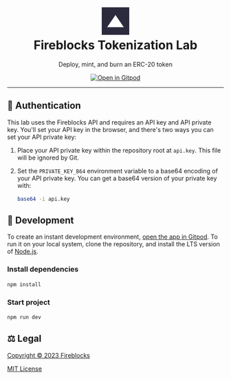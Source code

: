 <h1 align="center">
<img src="public/icons/favicon-192x192.png" alt="Fireblocks" width="64px" height="64px" />
<br />
Fireblocks Tokenization Lab
</h1>

<p align="center">
Deploy, mint, and burn an ERC-20 token
</p>

<a href="https://gitpod.io/#https://github.com/Burry/tokenization-lab">
<p align="center">
<img alt="Open in Gitpod" src="https://gitpod.io/button/open-in-gitpod.svg" />
</p>
</a>

---

## 🔐 Authentication

This lab uses the Fireblocks API and requires an API key and API private key. You'll set your API key in the browser, and there's two ways you can set your API private key:

1. Place your API private key within the repository root at `api.key`. This file will be ignored by Git.
2. Set the `PRIVATE_KEY_B64` environment variable to a base64 encoding of your API private key. You can get a base64 version of your private key with:

   ```bash
   base64 -i api.key
   ```

## 🔨 Development

To create an instant development environment, [open the app in Gitpod](https://gitpod.io/#https://github.com/Burry/tokenization-lab). To run it on your local system, clone the repository, and install the LTS version of [Node.js](https://nodejs.org/en/download/).

### Install dependencies

```bash
npm install
```

### Start project

```bash
npm run dev
```

## ⚖️ Legal

[Copyright © 2023 Fireblocks](https://www.fireblocks.com)

[MIT License](LICENSE)
